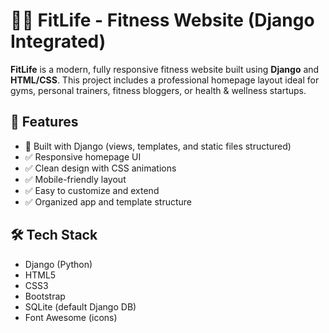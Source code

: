 # 🏋️‍♂️ FitLife - Fitness Website (Django Integrated)

**FitLife** is a modern, fully responsive fitness website built using **Django** and **HTML/CSS**. This project includes a professional homepage layout ideal for gyms, personal trainers, fitness bloggers, or health & wellness startups.

## 🚀 Features

- 🔧 Built with Django (views, templates, and static files structured)
- ✅ Responsive homepage UI
- ✅ Clean design with CSS animations
- ✅ Mobile-friendly layout
- ✅ Easy to customize and extend
- ✅ Organized app and template structure

## 🛠️ Tech Stack

- Django (Python)
- HTML5
- CSS3
- Bootstrap
- SQLite (default Django DB)
- Font Awesome (icons)



